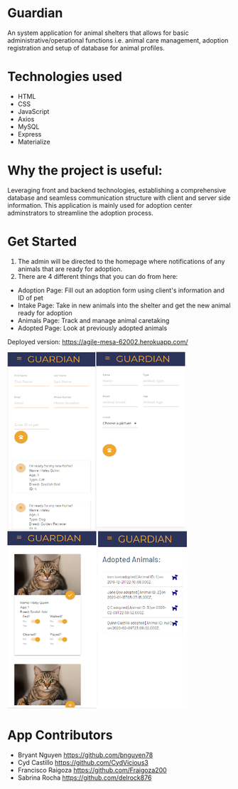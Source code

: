 # Guardian
An system application for animal shelters that allows for basic administrative/operational functions i.e. animal care management, adoption registration and setup of database for animal profiles.

# Technologies used
* HTML
* CSS
* JavaScript
* Axios
* MySQL
* Express
* Materialize

# Why the project is useful:
Leveraging front and backend technologies, establishing a comprehensive database and seamless communication structure with client and server side information. This application is mainly used for adoption center adminstrators to streamline the adoption process.

# Get Started
1. The admin will be directed to the homepage where notifications of any animals that are ready for adoption.
2. There are 4 different things that you can do from here:
* Adoption Page: Fill out an adoption form using client's information and ID of pet
* Intake Page: Take in new animals into the shelter and get the new animal ready for adoption
* Animals Page: Track and manage animal caretaking
* Adopted Page: Look at previously adopted animals
 
Deployed version: https://agile-mesa-62002.herokuapp.com/

<img src="./public/assets/images/AdoptionPage.png" width="200" height="400"><img src="/public/assets/images/IntakePage.png" width="200" height="400"><img src="./public/assets/images/AnimalsPage.png" width="200" height="400"> <img src="./public/assets/images/AdoptedPage.png" width="200" height="400">

# App Contributors
* Bryant Nguyen https://github.com/bnguyen78
* Cyd Castillo https://github.com/CydVicious3
* Francisco Raigoza https://github.com/Fraigoza200
* Sabrina Rocha https://github.com/delrock876

